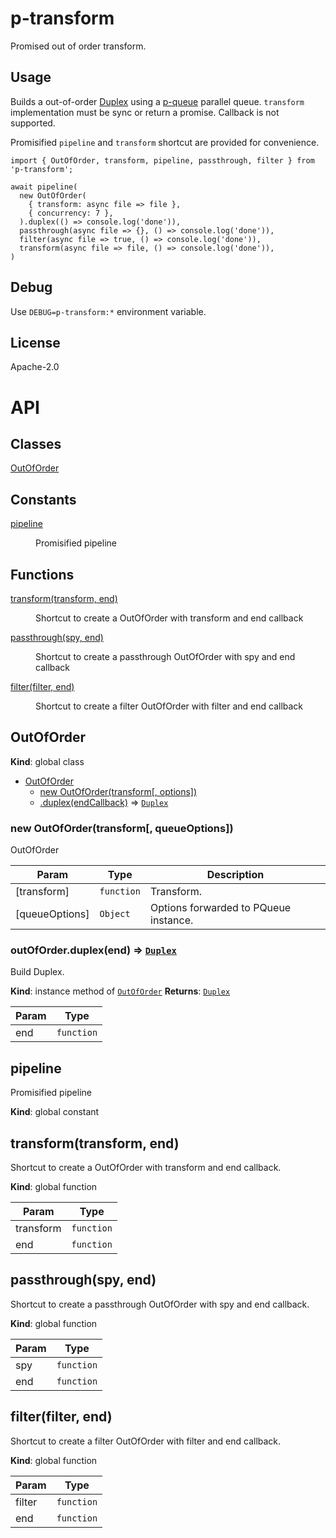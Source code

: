 # p-transform

Promised out of order transform.

## Usage

Builds a out-of-order [Duplex](https://nodejs.org/api/stream.html#class-streamduplex) using a [p-queue](https://github.com/sindresorhus/p-queue) parallel queue.
`transform` implementation must be sync or return a promise. Callback is not supported.

Promisified `pipeline` and `transform` shortcut are provided for convenience.

```
import { OutOfOrder, transform, pipeline, passthrough, filter } from 'p-transform';

await pipeline(
  new OutOfOrder(
    { transform: async file => file },
    { concurrency: 7 },
  ).duplex(() => console.log('done')),
  passthrough(async file => {}, () => console.log('done')),
  filter(async file => true, () => console.log('done')),
  transform(async file => file, () => console.log('done')),
)
```

## Debug

Use `DEBUG=p-transform:*` environment variable.

## License

Apache-2.0

# API

## Classes

<dl>
<dt><a href="#OutOfOrder">OutOfOrder</a></dt>
<dd></dd>
</dl>

## Constants

<dl>
<dt><a href="#pipeline">pipeline</a></dt>
<dd><p>Promisified pipeline</p>
</dd>
</dl>

## Functions

<dl>
<dt><a href="#transform">transform(transform, end)</a></dt>
<dd><p>Shortcut to create a OutOfOrder with transform and end callback</p>
</dd>
<dt><a href="#passthrough">passthrough(spy, end)</a></dt>
<dd><p>Shortcut to create a passthrough OutOfOrder with spy and end callback</p>
</dd>
<dt><a href="#filter">filter(filter, end)</a></dt>
<dd><p>Shortcut to create a filter OutOfOrder with filter and end callback</p>
</dd>
</dl>

<a name="OutOfOrder"></a>

## OutOfOrder

**Kind**: global class

- [OutOfOrder](#OutOfOrder)
  - [new OutOfOrder(transform[, options])](#new_OutOfOrder_new)
  - [.duplex(endCallback)](#OutOfOrder+duplex) ⇒ [<code>Duplex</code>](https://nodejs.org/api/stream.html#class-streamduplex)

<a name="new_OutOfOrder_new"></a>

### new OutOfOrder(transform[, queueOptions])

OutOfOrder

| Param          | Type                  | Description                           |
| -------------- | --------------------- | ------------------------------------- |
| [transform]    | <code>function</code> | Transform.                            |
| [queueOptions] | <code>Object</code>   | Options forwarded to PQueue instance. |

<a name="OutOfOrder+duplex"></a>

### outOfOrder.duplex(end) ⇒ [<code>Duplex</code>](https://nodejs.org/api/stream.html#class-streamduplex)

Build Duplex.

**Kind**: instance method of [<code>OutOfOrder</code>](#OutOfOrder)
**Returns**: [<code>Duplex</code>](https://nodejs.org/api/stream.html#class-streamduplex)

| Param | Type                  |
| ----- | --------------------- |
| end   | <code>function</code> |

<a name="OutOfOrder+flushQueue"></a>

## pipeline

Promisified pipeline

**Kind**: global constant
<a name="transform"></a>

## transform(transform, end)

Shortcut to create a OutOfOrder with transform and end callback.

**Kind**: global function

| Param     | Type                  |
| --------- | --------------------- |
| transform | <code>function</code> |
| end       | <code>function</code> |

<a name="passthrough"></a>

## passthrough(spy, end)

Shortcut to create a passthrough OutOfOrder with spy and end callback.

**Kind**: global function

| Param | Type                  |
| ----- | --------------------- |
| spy   | <code>function</code> |
| end   | <code>function</code> |

<a name="filter"></a>

## filter(filter, end)

Shortcut to create a filter OutOfOrder with filter and end callback.

**Kind**: global function

| Param  | Type                  |
| ------ | --------------------- |
| filter | <code>function</code> |
| end    | <code>function</code> |
